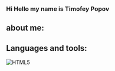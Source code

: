 ### Hi Hello my name is Timofey Popov

## about me: 
## Languages and tools: 
![HTML5](https://img.shields.io/badge/-HTML5-090909?style=for-the-badge&logo=HTML5)
